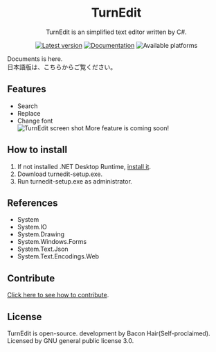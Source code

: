 <h1 align="center">TurnEdit</h1>
<p align="center">TurnEdit is an simplified text editor written by C#.</p>
<p align="center">
<a href="https://github.com/suzuki3932/TurnEdit/releases"><img src="https://img.shields.io/badge/any_text-1.0-blue?style=flat&label=Latest" alt="Latest version"></a>
<a href="https://github.com/suzuki3932/TurnEdit/wiki"><img src="https://img.shields.io/badge/any_text-here-blue?style=flat&label=Documentation" alt="Documentation"></a>
<img src="https://img.shields.io/badge/any_text-Windows-blue?style=flat&label=Available%20on" alt="Available platforms">
</p>
  
Documents is here.  
日本語版は、こちらからご覧ください。  
## Features
- Search
- Replace
- Change font  
![TurnEdit screen shot](https://raw.githubusercontent.com/suzuki3932/TurnEdit/refs/heads/main/screenshots/turnedit-window.JPG)
More feature is coming soon!
## How to install
1. If not installed .NET Desktop Runtime, [install it](https://dotnet.microsoft.com/download/dotnet/9.0/runtime).
3. Download turnedit-setup.exe.
4. Run turnedit-setup.exe as administrator.
## References
- System
- System.IO
- System.Drawing
- System.Windows.Forms
- System.Text.Json
- System.Text.Encodings.Web
## Contribute
[Click here to see how to contribute](https://github.com/suzuki3932/TurnEdit/blob/main/CONTRIBUTING.md).
## License
TurnEdit is open-source.
development by Bacon Hair(Self-proclaimed).
Licensed by GNU general public license 3.0.